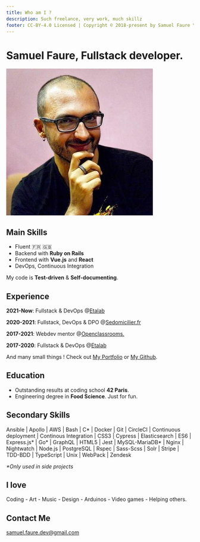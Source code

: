 ```yaml
---
title: Who am I ?
description: Such freelance, very work, much skillz
footer: CC-BY-4.0 Licensed | Copyright © 2018-present by Samuel Faure \<3
---
```


# Samuel Faure, Fullstack developer.

![DevPic](./assets/devpic.jpeg)

## Main Skills

- Fluent :fr: :uk:
- Backend with **Ruby on Rails**
- Frontend with **Vue.js** and **React**
- DevOps, Continuous Integration

My code is **Test-driven** & **Self-documenting**.

## Experience

**2021-Now**: Fullstack & DevOps @[Etalab](https://www.etalab.gouv.fr/)

**2020-2021**: Fullstack, DevOps & DPO @[Sedomicilier.fr](https://sedomicilier.fr/)

**2017-2021**: Webdev mentor @[Openclassrooms.](https://openclassrooms.com/)

**2017-2020**: Fullstack & DevOps @[Etalab](https://www.etalab.gouv.fr/)

And many small things ! Check out [My Portfolio](./Portfolio.md) or [My Github](https://github.com/samuelfaure).

## Education

- Outstanding results at coding school **42 Paris**.
- Engineering degree in **Food Science**. Just for fun.

## Secondary Skills

Ansible | Apollo | AWS | Bash | C\* | Docker | Git | CircleCI | Continuous deployment | Continous Integration | CSS3 | Cypress | Elasticsearch | ES6 | Express.js\* | Go\* | GraphQL | HTML5 | Jest | MySQL-MariaDB\* | Nginx | Nightwatch | Node.js | PostgreSQL | Rspec | Sass-Scss | Solr | Stripe | TDD-BDD | TypeScript | Unix | WebPack | Zendesk

_\*Only used in side projects_

## I love

Coding - Art - Music - Design - Arduinos - Video games - Helping others.

## Contact Me

[samuel.faure.dev@gmail.com](mailto:samuel.faure.dev@gmail.com)
